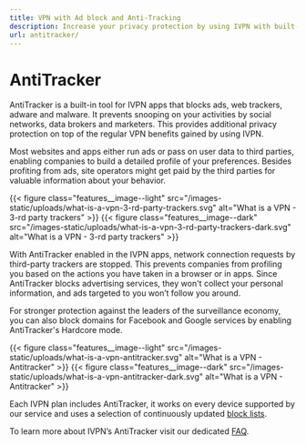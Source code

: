 ```yaml
---
title: VPN with Ad block and Anti-Tracking
description: Increase your privacy protection by using IVPN with built-in tracking protection. We block requests from advertising and data harvesting companies to make your browsing experience lighter and more private.
url: antitracker/
---
```

# AntiTracker

AntiTracker is a built-in tool for IVPN apps that blocks ads, web trackers, adware and malware. It prevents snooping on your activities by social networks, data brokers and marketers. This provides additional privacy protection on top of the regular VPN benefits gained by using IVPN.

Most websites and apps either run ads or pass on user data to third parties, enabling companies to build a detailed profile of your preferences. Besides profiting from ads, site operators might get paid by the third parties for valuable information about your behavior.

{{< figure class="features__image--light" src="/images-static/uploads/what-is-a-vpn-3-rd-party-trackers.svg" alt="What is a VPN - 3-rd party trackers" >}}
{{< figure class="features__image--dark" src="/images-static/uploads/what-is-a-vpn-3-rd-party-trackers-dark.svg" alt="What is a VPN - 3-rd party trackers" >}}

With AntiTracker enabled in the IVPN apps, network connection requests by third-party trackers are stopped. This prevents companies from profiling you based on the actions you have taken in a browser or in apps. Since AntiTracker blocks advertising services, they won't collect your personal information, and ads targeted to you won’t follow you around.

For stronger protection against the leaders of the surveillance economy, you can also block domains for Facebook and Google services by enabling AntiTracker's Hardcore mode.

{{< figure class="features__image--light" src="/images-static/uploads/what-is-a-vpn-antitracker.svg" alt="What is a VPN - Antitracker" >}}
{{< figure class="features__image--dark" src="/images-static/uploads/what-is-a-vpn-antitracker-dark.svg" alt="What is a VPN - Antitracker" >}}

Each IVPN plan includes AntiTracker, it works on every device supported by our service and uses a selection of continuously updated [block lists](/knowledgebase/general/antitracker-plus-lists-explained/).

To learn more about IVPN’s AntiTracker visit our dedicated [FAQ](/knowledgebase/general/antitracker-faq/). 
